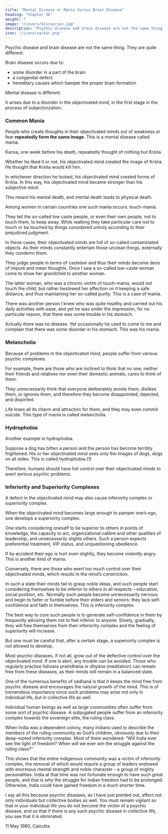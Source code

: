 ```yaml
---
title: "Mental Disease or Mania Versus Brain Disease"
heading: "Chapter 3b"
weight: 7
image: "/covers/discourses.jpg"
description: "Psychic disease and brain disease are not the same thing. They are quite different"
icon: "/icons/sarkar.png"
---
```




Psychic disease and brain disease are not the same thing. They are quite different. 

Brain disease occurs due to:
- some disorder in a part of the brain
- a congenital defect
- hereditary causes which hamper the proper brain formation

Mental disease is different.

It arises due to a disorder in the objectivated mind, in the first stage in the process of subjectivization. 


### Common Mania

People who create thoughts in their objectivated minds out of weakness or fear **repeatedly form the same image**. This is a mental disease called mania.

Kansa, one week before his death, repeatedly thought of nothing but Krśńa.

Whether he liked it or not, his objectivated mind created the image of Krśńa. He thought that Krśńa would kill him.

In whichever direction he looked, his objectivated mind created forms of Krśńa. In this way, his objectivated mind became stronger than his subjective mind. 

This meant his mental death, and mental death leads to physical death.

Among women in certain countries one such mania occurs: touch-mania. 

They tell the so-called low caste people, or even their own people, not to touch them, to keep away. While walking they take particular care not to touch or be touched by things considered unholy according to their prejudiced judgment. 

In these cases, their objectivated minds are full of so-called contaminated objects. As their minds constantly entertain those unclean things, externally they condemn them. 

They judge people in terms of casteism and thus their minds become dens of impure and mean thoughts. Once I saw a so-called low-caste woman come to show her grandchild to another woman. 

The latter woman, who was a chronic victim of touch-mania, would not touch the child, but rather bestowed her affection on it keeping a safe distance, and thus maintaining her so-called purity. This is a case of mania.

There was another person I knew who was quite healthy and carried out his daily activities with ease, and yet he was under the impression, for no particular reason, that there was some trouble in his stomach. 

Actually there was no disease. Yet occasionally he used to come to me and complain that there was some disorder in his stomach. This was his mania.


### Melancholia

Because of problems in the objectivated mind, people suffer from various psychic complexes. 

For example, there are those who are inclined to think that no one, neither their friends and relatives nor even their domestic animals, cares to think of them. 

They unnecessarily think that everyone deliberately avoids them, dislikes them, or ignores them, and therefore they become disappointed, dejected, and dispirited. 

Life loses all its charm and attraction for them, and they may even commit suicide. This type of mania is called melancholia.



### Hydrophobia

Another example is hydrophobia.

Suppose a dog has bitten a person and the person has become terribly frightened. His or her objectivated mind sees only the images of dogs, dogs on all sides. This is called hydrophobia.(1)

Therefore, humans should have full control over their objectivated minds to avert serious psychic problems.

<!-- It often happens that, not due to fear, but because of weakness, the same image repeatedly arises in the mind. This is called mania.  -->


### Inferiority and Superiority Complexes

A defect in the objectivated mind may also cause inferiority complex or superiority complex. 

When the objectivated mind becomes large enough to pamper one’s ego, one develops a superiority complex. 

One starts considering oneself to be superior to others in points of knowledge, the capacity to act, organizational calibre and other qualities of leadership, and unnecessarily slights others. Such a person expects preferential treatment, VIP status, and unquestioning obedience. 

If by accident their ego is hurt even slightly, they become violently angry. This is another kind of mania.

Conversely, there are those who exert too much control over their objectivated minds, which results in the mind’s constriction.

In such a state their minds fail to grasp noble ideas, and such people start considering themselves to be inferior to others in all respects – education, social position, etc. Normally such people become unnecessarily nervous and begin to falter or fumble before their elders and seniors: they lack self-confidence and faith in themselves. This is inferiority complex. 

The best way to cure such people is to generate self-confidence in them by frequently advising them not to feel inferior to anyone. Slowly, gradually, they will free themselves from their inferiority complex and the feeling of superiority will increase.

But one must be careful that, after a certain stage, a superiority complex is not allowed to develop.


Most psychic diseases, if not all, grow out of the defective control over the objectivated mind. If one is alert, any trouble can be avoided. Those who regularly practise Iishvara prańidhána or dhyána (meditation) can remain free from these diseases, as their minds will remain in a balanced state.

One of the numerous benefits of sádhaná is that it keeps the mind free from psychic disease and encourages the natural growth of the mind. This is of tremendous importance since such problems may arise not only in individual life, but in collective life as well.

Individual human beings as well as large communities often suffer from some sort of psychic disease. A subjugated people suffer from an inferiority complex towards the sovereign elite, the ruling class. 

When India was a dependent colony, many Indians used to describe the members of the ruling community as God’s children, obviously due to their deep-rooted inferiority complex. Most of them wondered: “Will India ever see the light of freedom? When will we ever win the struggle against the ruling class?” 

This shows that the entire indigenous community was a victim of inferiority complex, the removal of which would require a group of leaders endowed with enormous mental strength and noble character – a group of mighty personalities. India at that time was not fortunate enough to have such great people, and that is why the struggle for Indian freedom had to be prolonged. Otherwise, India could have gained freedom in a much shorter time.

I say all this because psychic diseases, as I have just pointed out, affect not only individuals but collective bodies as well. You must remain vigilant so that in your individual life you do not become the victim of a psychic disease, and so that if there is any such psychic disease in collective life, you see that it is eliminated.

11 May 1980, Calcutta

<!-- Footnotes

(1) Hydro means “water”. Patients see the objects of their fears especially if they happen to look in water. –Eds. -->


